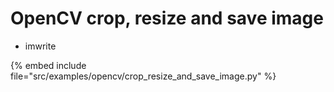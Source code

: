 # OpenCV crop, resize and save image

* imwrite

{% embed include file="src/examples/opencv/crop_resize_and_save_image.py" %}



